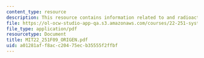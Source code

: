 ```yaml
---
content_type: resource
description: This resource contains information related to and radioactive decay computer.
file: https://ol-ocw-studio-app-qa.s3.amazonaws.com/courses/22-251-systems-analysis-of-the-nuclear-fuel-cycle-fall-2009/a01281aff8acc20475ecb35555f2ffbf_MIT22_251F09_ORIGEN.pdf
file_type: application/pdf
resourcetype: Document
title: MIT22_251F09_ORIGEN.pdf
uid: a01281af-f8ac-c204-75ec-b35555f2ffbf
---
```

